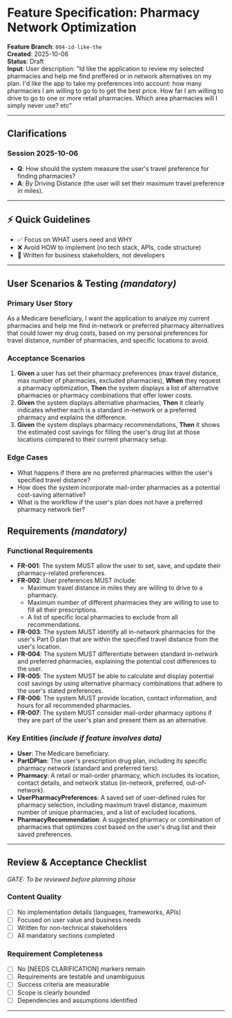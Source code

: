# Feature Specification: Pharmacy Network Optimization

**Feature Branch**: `004-id-like-the`  
**Created**: 2025-10-06  
**Status**: Draft  
**Input**: User description: "Id like the application to review my selected pharmacies and help me find preffered or in network alternatives on my plan. I'd like the app to take my preferences into account: how many pharmacies I am willing to go to to get the best price. How far I am willing to drive to go to one or more retail pharmacies. Which area pharmacies will I simply never use? etc"

---

## Clarifications

### Session 2025-10-06
- **Q**: How should the system measure the user's travel preference for finding pharmacies?
- **A**: By Driving Distance (the user will set their maximum travel preference in miles).

---

## ⚡ Quick Guidelines
- ✅ Focus on WHAT users need and WHY
- ❌ Avoid HOW to implement (no tech stack, APIs, code structure)
- 👥 Written for business stakeholders, not developers

---

## User Scenarios & Testing *(mandatory)*

### Primary User Story
As a Medicare beneficiary, I want the application to analyze my current pharmacies and help me find in-network or preferred pharmacy alternatives that could lower my drug costs, based on my personal preferences for travel distance, number of pharmacies, and specific locations to avoid.

### Acceptance Scenarios
1. **Given** a user has set their pharmacy preferences (max travel distance, max number of pharmacies, excluded pharmacies), **When** they request a pharmacy optimization, **Then** the system displays a list of alternative pharmacies or pharmacy combinations that offer lower costs.
2. **Given** the system displays alternative pharmacies, **Then** it clearly indicates whether each is a standard in-network or a preferred pharmacy and explains the difference.
3. **Given** the system displays pharmacy recommendations, **Then** it shows the estimated cost savings for filling the user's drug list at those locations compared to their current pharmacy setup.

### Edge Cases
- What happens if there are no preferred pharmacies within the user's specified travel distance?
- How does the system incorporate mail-order pharmacies as a potential cost-saving alternative?
- What is the workflow if the user's plan does not have a preferred pharmacy network tier?

## Requirements *(mandatory)*

### Functional Requirements
- **FR-001**: The system MUST allow the user to set, save, and update their pharmacy-related preferences.
- **FR-002**: User preferences MUST include:
    - Maximum travel distance in miles they are willing to drive to a pharmacy.
    - Maximum number of different pharmacies they are willing to use to fill all their prescriptions.
    - A list of specific local pharmacies to exclude from all recommendations.
- **FR-003**: The system MUST identify all in-network pharmacies for the user's Part D plan that are within the specified travel distance from the user's location.
- **FR-004**: The system MUST differentiate between standard in-network and preferred pharmacies, explaining the potential cost differences to the user.
- **FR-005**: The system MUST be able to calculate and display potential cost savings by using alternative pharmacy combinations that adhere to the user's stated preferences.
- **FR-006**: The system MUST provide location, contact information, and hours for all recommended pharmacies.
- **FR-007**: The system MUST consider mail-order pharmacy options if they are part of the user's plan and present them as an alternative.

### Key Entities *(include if feature involves data)*
- **User**: The Medicare beneficiary.
- **PartDPlan**: The user's prescription drug plan, including its specific pharmacy network (standard and preferred tiers).
- **Pharmacy**: A retail or mail-order pharmacy, which includes its location, contact details, and network status (in-network, preferred, out-of-network).
- **UserPharmacyPreferences**: A saved set of user-defined rules for pharmacy selection, including maximum travel distance, maximum number of unique pharmacies, and a list of excluded locations.
- **PharmacyRecommendation**: A suggested pharmacy or combination of pharmacies that optimizes cost based on the user's drug list and their saved preferences.

---

## Review & Acceptance Checklist
*GATE: To be reviewed before planning phase*

### Content Quality
- [ ] No implementation details (languages, frameworks, APIs)
- [ ] Focused on user value and business needs
- [ ] Written for non-technical stakeholders
- [ ] All mandatory sections completed

### Requirement Completeness
- [ ] No [NEEDS CLARIFICATION] markers remain
- [ ] Requirements are testable and unambiguous  
- [ ] Success criteria are measurable
- [ ] Scope is clearly bounded
- [ ] Dependencies and assumptions identified

---